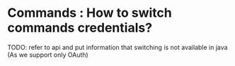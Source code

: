 # Commands : How to switch commands credentials?

TODO: refer to api and put information that switching is not available in java (As we support only OAuth)